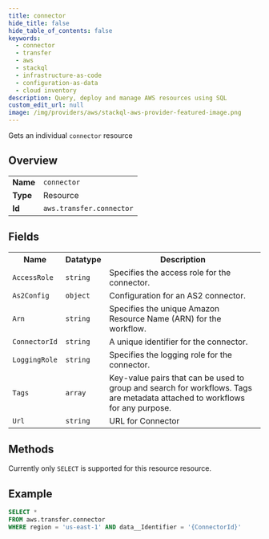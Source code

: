 ```yaml
---
title: connector
hide_title: false
hide_table_of_contents: false
keywords:
  - connector
  - transfer
  - aws
  - stackql
  - infrastructure-as-code
  - configuration-as-data
  - cloud inventory
description: Query, deploy and manage AWS resources using SQL
custom_edit_url: null
image: /img/providers/aws/stackql-aws-provider-featured-image.png
---
```

Gets an individual <code>connector</code> resource

## Overview
<table><tbody>
<tr><td><b>Name</b></td><td><code>connector</code></td></tr>
<tr><td><b>Type</b></td><td>Resource</td></tr>
<tr><td><b>Id</b></td><td><code>aws.transfer.connector</code></td></tr>
</tbody></table>

## Fields
<table><tbody>
<tr><th>Name</th><th>Datatype</th><th>Description</th></tr>
<tr><td><code>AccessRole</code></td><td><code>string</code></td><td>Specifies the access role for the connector.</td></tr><tr><td><code>As2Config</code></td><td><code>object</code></td><td>Configuration for an AS2 connector.</td></tr><tr><td><code>Arn</code></td><td><code>string</code></td><td>Specifies the unique Amazon Resource Name (ARN) for the workflow.</td></tr><tr><td><code>ConnectorId</code></td><td><code>string</code></td><td>A unique identifier for the connector.</td></tr><tr><td><code>LoggingRole</code></td><td><code>string</code></td><td>Specifies the logging role for the connector.</td></tr><tr><td><code>Tags</code></td><td><code>array</code></td><td>Key-value pairs that can be used to group and search for workflows. Tags are metadata attached to workflows for any purpose.</td></tr><tr><td><code>Url</code></td><td><code>string</code></td><td>URL for Connector</td></tr>
</tbody></table>

## Methods
Currently only <code>SELECT</code> is supported for this resource resource.

## Example
```sql
SELECT * 
FROM aws.transfer.connector
WHERE region = 'us-east-1' AND data__Identifier = '{ConnectorId}'
```
